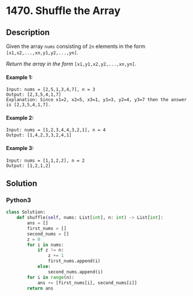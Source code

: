# 1470. Shuffle the Array

## Description
Given the array `nums` consisting of `2n` elements in the form `[x1,x2,...,xn,y1,y2,...,yn]`.

*Return the array in the form* `[x1,y1,x2,y2,...,xn,yn]`.

#### Example 1:
```
Input: nums = [2,5,1,3,4,7], n = 3
Output: [2,3,5,4,1,7] 
Explanation: Since x1=2, x2=5, x3=1, y1=3, y2=4, y3=7 then the answer is [2,3,5,4,1,7].
```

#### Example 2:
```
Input: nums = [1,2,3,4,4,3,2,1], n = 4
Output: [1,4,2,3,3,2,4,1]
```

#### Example 3:
```
Input: nums = [1,1,2,2], n = 2
Output: [1,2,1,2]
```


## Solution

### Python3
```python
class Solution:
    def shuffle(self, nums: List[int], n: int) -> List[int]:
        ans = []
        first_nums = []
        second_nums = []
        z = 0
        for i in nums:
            if z != n:
                z += 1
                first_nums.append(i)
            else:
                second_nums.append(i)
        for i in range(n):
            ans += [first_nums[i], second_nums[i]]
        return ans
```